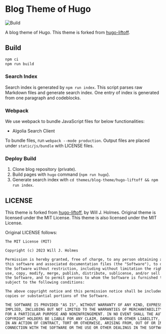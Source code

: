 # Blog Theme of Hugo

![Build](https://github.com/smallkirby/blog-theme/actions/workflows/lint.yml/badge.svg)

A blog theme of Hugo.
This theme is forked from [hugo-liftoff](https://github.com/wjh18/hugo-liftoff).

## Build

```bash
npm ci
npm run build
```

### Search Index

Search index is generated by `npm run index`.
This script parses raw Markdown files and generate search index.
One entry of index is generated from one paragraph and codeblocks.

### Webpack

We use webpack to bundle JavaScript files for below functionalities:

- Algolia Search Client

To bundle files, run `webpack --mode production`.
Output files are placed under `static/js/bundle` with LICENSE files.

### Deploy Build

1. Clone blog repository (private).
2. Build pages with `hugo` command (`npm run hugo`).
3. Generate search index with `cd themes/blog-theme/hugo-liftoff && npm run index`.

## LICENSE

This theme is forked from [hugo-liftoff](https://github.com/wjh18/hugo-liftoff), by Will J. Holmes.
Original theme is licensed under the MIT License.
This theme is also licensed under the MIT License.

Original LICENSE follows:

```txt
The MIT License (MIT)

Copyright (c) 2023 Will J. Holmes

Permission is hereby granted, free of charge, to any person obtaining a copy of
this software and associated documentation files (the "Software"), to deal in
the Software without restriction, including without limitation the rights to
use, copy, modify, merge, publish, distribute, sublicense, and/or sell copies of
the Software, and to permit persons to whom the Software is furnished to do so,
subject to the following conditions:

The above copyright notice and this permission notice shall be included in all
copies or substantial portions of the Software.

THE SOFTWARE IS PROVIDED "AS IS", WITHOUT WARRANTY OF ANY KIND, EXPRESS OR
IMPLIED, INCLUDING BUT NOT LIMITED TO THE WARRANTIES OF MERCHANTABILITY, FITNESS
FOR A PARTICULAR PURPOSE AND NONINFRINGEMENT. IN NO EVENT SHALL THE AUTHORS OR
COPYRIGHT HOLDERS BE LIABLE FOR ANY CLAIM, DAMAGES OR OTHER LIABILITY, WHETHER
IN AN ACTION OF CONTRACT, TORT OR OTHERWISE, ARISING FROM, OUT OF OR IN
CONNECTION WITH THE SOFTWARE OR THE USE OR OTHER DEALINGS IN THE SOFTWARE.
```
